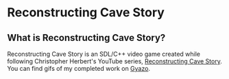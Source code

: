 # Reconstructing Cave Story
## What is Reconstructing Cave Story?
Reconstructing Cave Story is an SDL/C++ video game created while following Christopher Herbert's YouTube series, [Reconstructing Cave Story](https://www.youtube.com/playlist?list=PL006xsVEsbKjSKBmLu1clo85yLrwjY67X). You can find gifs of my completed work on [Gyazo](https://gyazo.com/collections/8e060f5c74b891e2e0bbe1dd89a0a8a8).
